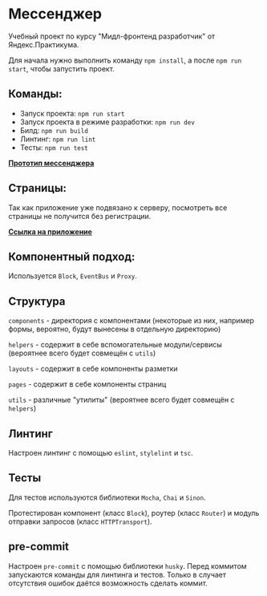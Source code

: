 # Мессенджер

Учебный проект по курсу "Мидл-фронтенд разработчик" от Яндекс.Практикума.

Для начала нужно выполнить команду `npm install`, а после `npm run start`, чтобы запустить проект.

## Команды:

-   Запуск проекта: `npm run start`
-   Запуск проекта в режиме разработки: `npm run dev`
-   Билд: `npm run build`
-   Линтинг: `npm run lint`
-   Тесты: `npm run test`

[**Прототип мессенджера**](https://www.figma.com/file/p5gFCNuVfzzSKmsuMtIpW1/Practicum-Messenger?node-id=12%3A44&mode=dev)

## Страницы:

Так как приложение уже подвязано к серверу, посмотреть все страницы не получится без регистрации.

[**Ссылка на приложение**](https://deploy--illustrious-biscuit-2e7513.netlify.app/)

## Компонентный подход:

Используется `Block`, `EventBus` и `Proxy`.

## Структура

`components` - директория с компонентами (некоторые из них, например формы, вероятно, будут вынесены в отдельную директорию)

`helpers` - содержит в себе вспомогательные модули/сервисы (вероятнее всего будет совмещён с `utils`)

`layouts` - содержит в себе компоненты разметки

`pages` - содержит в себе компоненты страниц

`utils` - различные "утилиты" (вероятнее всего будет совмещён с `helpers`)

## Линтинг

Настроен линтинг с помощью `eslint`, `stylelint` и `tsc`.

## Тесты

Для тестов используются библиотеки `Mocha`, `Chai` и `Sinon`.

Протестирован компонент (класс `Block`), роутер (класс `Router`) и модуль отправки запросов (класс `HTTPTransport`).

## pre-commit

Настроен `pre-commit` с помощью библиотеки `husky`.
Перед коммитом запускаются команды для линтинга и тестов. Только в случает отсутствия ошибок даётся возможность сделать коммит.
